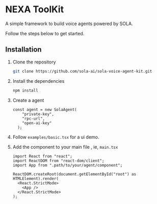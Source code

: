 # NEXA ToolKit

A simple framework to build voice agents powered by SOLA.

Follow the steps below to get started.

## Installation

1. Clone the repository

    ```sh
    git clone https://github.com/sola-ai/sola-voice-agent-kit.git
    ```

2. Install the dependencies

    ```sh
    npm install
    ```

3. Create a agent

    ```tsx
    const agent = new SolaAgent(
        "private-key",
        "rpc-url",
        "open-ai-key"
      );
    ```

4. Follow ```examples/basic.tsx``` for a ui demo.

5. Add the component to your main file , ie, ```main.tsx```

    ```tsx
    import React from "react";
    import ReactDOM from "react-dom/client";
    import App from ".path/to/your/agent/component";

    ReactDOM.createRoot(document.getElementById("root") as HTMLElement).render(
      <React.StrictMode>
        <App />
      </React.StrictMode>
    );
    ```
